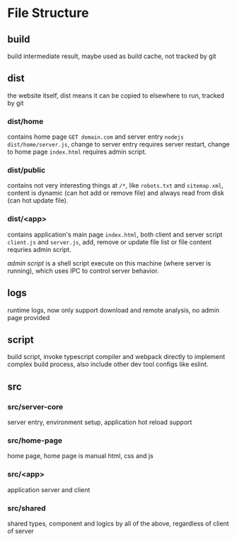 # File Structure

## build
build intermediate result, maybe used as build cache, not tracked by git

## dist
the website itself, dist means it can be copied to elsewhere to run, tracked by git

### dist/home
contains home page `GET domain.com` and server entry `nodejs dist/home/server.js`,
change to server entry requires server restart, change to home page `index.html` requires admin script.

### dist/public
contains not very interesting things at `/*`, like `robots.txt` and `sitemap.xml`,
content is dynamic (can hot add or remove file) and always read from disk (can hot update file).

### dist/\<app\>
contains application's main page `index.html`, both client and server script `client.js` and `server.js`,
add, remove or update file list or file content requries admin script.

_admin script_ is a shell script execute on this machine (where server is running), 
which uses IPC to control server behavior.

## logs
runtime logs, now only support download and remote analysis, no admin page provided

## script
build script, invoke typescript compiler and webpack directly to implement complex build process,
also include other dev tool configs like eslint.

## src

### src/server-core
server entry, environment setup, application hot reload support

### src/home-page
home page, home page is manual html, css and js

### src/\<app\>
application server and client

### src/shared
shared types, component and logics by all of the above, regardless of client of server
